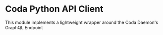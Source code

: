 # Coda Python API Client

This module implements a lightweight wrapper around the Coda Daemon's GraphQL Endpoint